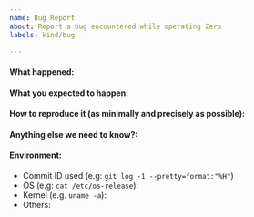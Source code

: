 ```yaml
---
name: Bug Report
about: Report a bug encountered while operating Zero
labels: kind/bug

---
```


<!-- Please use this template while reporting a bug and provide as much info as possible. Not doing so may result in your bug not being addressed in a timely manner. Thanks!

-->


#### What happened:

#### What you expected to happen:

#### How to reproduce it (as minimally and precisely as possible):

#### Anything else we need to know?:

#### Environment:
- Commit ID used (e.g: `git log -1 --pretty=format:"%H"`)
- OS (e.g: `cat /etc/os-release`):
- Kernel (e.g. `uname -a`):
- Others:
